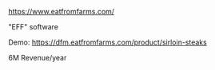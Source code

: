 ---
---

https://www.eatfromfarms.com/

"EFF" software

Demo: https://dfm.eatfromfarms.com/product/sirloin-steaks

6M Revenue/year
